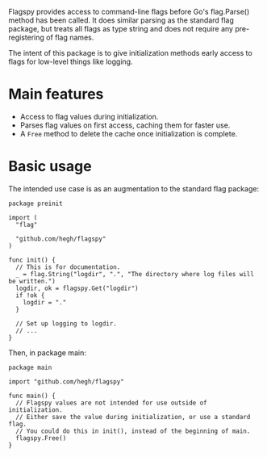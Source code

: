 Flagspy provides access to command-line flags before Go's flag.Parse() method
has been called. It does similar parsing as the standard flag package, but
treats all flags as type string and does not require any pre-registering of flag
names.

The intent of this package is to give initialization methods early access to
flags for low-level things like logging.

# Main features

 * Access to flag values during initialization.
 * Parses flag values on first access, caching them for faster use.
 * A `Free` method to delete the cache once initialization is complete.

# Basic usage

The intended use case is as an augmentation to the standard flag package:

    package preinit

    import (
      "flag"

      "github.com/hegh/flagspy"
    )

    func init() {
      // This is for documentation.
      _ = flag.String("logdir", ".", "The directory where log files will be written.")
      logdir, ok = flagspy.Get("logdir")
      if !ok {
        logdir = "."
      }

      // Set up logging to logdir.
      // ...
    }

Then, in package main:

    package main

    import "github.com/hegh/flagspy"

    func main() {
      // Flagspy values are not intended for use outside of initialization.
      // Either save the value during initialization, or use a standard flag.
      // You could do this in init(), instead of the beginning of main.
      flagspy.Free()
    }
